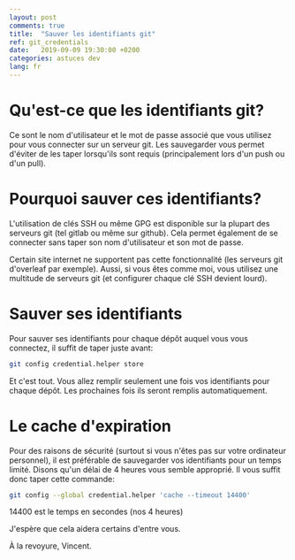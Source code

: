 ```yaml
---
layout: post
comments: true
title:  "Sauver les identifiants git"
ref: git_credentials
date:   2019-09-09 19:30:00 +0200
categories: astuces dev
lang: fr
---
```


# Qu'est-ce que les identifiants git?

Ce sont le nom d'utilisateur et le mot de passe associé que vous utilisez pour vous connecter sur un serveur git.
Les sauvegarder vous permet d'éviter de les taper lorsqu'ils sont requis (principalement lors d'un push ou d'un pull).

# Pourquoi sauver ces identifiants?
L'utilisation de clés SSH ou même GPG est disponible sur la plupart des serveurs git (tel gitlab ou même sur github).
Cela permet également de se connecter sans taper son nom d'utilisateur et son mot de passe.

Certain site internet ne supportent pas cette fonctionnalité (les serveurs git d'overleaf par exemple).
Aussi, si vous êtes comme moi, vous utilisez une multitude de serveurs git (et configurer chaque clé SSH devient lourd).

# Sauver ses identifiants

Pour sauver ses identifiants pour chaque dépôt auquel vous vous connectez, il suffit de taper juste avant:

```bash
git config credential.helper store
```

Et c'est tout.
Vous allez remplir seulement une fois vos identifiants pour chaque dépôt.
Les prochaines fois ils seront remplis automatiquement.

# Le cache d'expiration

Pour des raisons de sécurité (surtout si vous n'êtes pas sur votre ordinateur personnel), il est préférable de sauvegarder vos identifiants pour un temps limité.
Disons qu'un délai de 4 heures vous semble approprié.
Il vous suffit donc taper cette commande:

```bash
git config --global credential.helper 'cache --timeout 14400'
```

14400 est le temps en secondes (nos 4 heures)

J'espère que cela aidera certains d'entre vous.

À la revoyure, Vincent.
